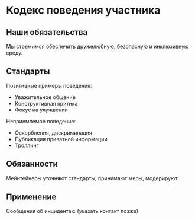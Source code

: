 # Кодекс поведения участника

## Наши обязательства

Мы стремимся обеспечить дружелюбную, безопасную и инклюзивную среду.

## Стандарты

Позитивные примеры поведения:
- Уважительное общение
- Конструктивная критика
- Фокус на улучшении

Неприемлемое поведение:
- Оскорбления, дискриминация
- Публикация приватной информации
- Троллинг

## Обязанности

Мейнтейнеры уточняют стандарты, принимают меры, модерируют.

## Применение

Сообщения об инцидентах: (указать контакт позже)
